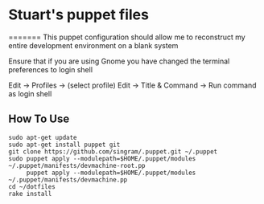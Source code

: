 # Stuart's puppet files
=======
This puppet configuration should allow me to reconstruct my entire development environment on a blank system

Ensure that if you are using Gnome you have changed the terminal preferences to login shell

Edit -> Profiles -> (select profile) Edit -> Title & Command -> Run command as login shell

## How To Use
```
sudo apt-get update
sudo apt-get install puppet git
git clone https://github.com/singram/.puppet.git ~/.puppet
sudo puppet apply --modulepath=$HOME/.puppet/modules ~/.puppet/manifests/devmachine-root.pp
     puppet apply --modulepath=$HOME/.puppet/modules ~/.puppet/manifests/devmachine.pp
cd ~/dotfiles
rake install
```
